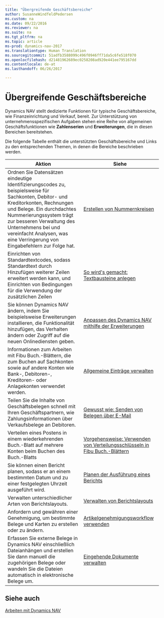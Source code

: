 ```yaml
---
title: "Übergreifende Geschäftsbereiche"
author: SusanneWindfeldPedersen
ms.custom: na
ms.date: 09/22/2016
ms.reviewer: na
ms.suite: na
ms.tgt_pltfrm: na
ms.topic: article
ms-prod: dynamics-nav-2017
ms.translationtype: Human Translation
ms.sourcegitcommit: 51adfb3588099c496f0946ff71da5c6fe518f070
ms.openlocfilehash: d21481962689ec0258208ad920e441ee795167dd
ms.contentlocale: de-at
ms.lasthandoff: 06/26/2017

---
```


# <a name="across-business-areas"></a>Übergreifende Geschäftsbereiche

Dynamics NAV stellt dedizierte Funktionen für typische Geschäftsbereiche, wie Finanzeinrichtung und Verkauf, bereit. Zur Unterstützung von unternehmensspezifischen Aufgaben stehen eine Reihe von allgemeinen Geschäftsfunktionen wie **Zahlenserien** und **Erweiterungen**, die in diesen Bereichen bereitstehen.

Die folgende Tabelle enthält die unterstützten Geschäftsbereiche und Links zu den entsprechenden Themen, in denen die Bereiche beschrieben werden.

|Aktion   |Siehe   |
|-----|------|
|Ordnen Sie Datensätzen eindeutige Identifizierungscodes zu, beispielsweise für Sachkonten, Debitor- und Kreditorkonten, Rechnungen und Belege. Ein durchdachtes Nummerierungssystem trägt zur besseren Verwaltung des Unternehmens bei und vereinfacht Analysen, was eine Verringerung von Eingabefehlern zur Folge hat.|[Erstellen von Nummernkreisen](ui-create-number-series.md)|
|Einrichten von Standardtextcodes, sodass Standardtext durch Hinzufügen weiterer Zeilen erweitert werden kann, und Einrichten von Bedingungen für die Verwendung der zusätzlichen Zeilen|[So wird's gemacht: Textbausteine anlegen](ui-how-define-ext-text.md)|
|Sie können Dynamics NAV ändern, indem Sie beispielsweise Erweiterungen installieren, die Funktionalität hinzufügen, das Verhalten ändern oder Zugriff auf die neuen Onlinediensten geben.|[Anpassen des Dynamics NAV mithilfe der Erweiterungen](ui-extensions.md)|
|Informationen zum Arbeiten mit Fibu Buch.-Blättern, die zum Buchen auf Sachkonten sowie auf andere Konten wie Bank-, Debitoren-, Kreditoren- oder Anlagekonten verwendet werden.|[Allgemeine Einträge verwalten](ui-work-general-journals.md)|
|Teilen Sie die Inhalte von Geschäftsbelegen schnell mit Ihren Geschäftspartnern, wie Zahlungsinformationen über Verkaufsbelege an Debitoren.|[Gewusst wie: Senden von Belegen über E-Mail](ui-how-send-documents-email.md)|
|Verteilen eines Postens in einem wiederkehrenden Buch.-Blatt auf mehrere Konten beim Buchen des Buch.-Blatts|[Vorgehensweise: Verwenden von Verteilungsschlüsseln in Fibu Buch.-Blättern](ui-how-use-allocation-keys-general-journals.md)|
|Sie können einen Bericht planen, sodass er an einem bestimmten Datum und zu einer festgelegten Uhrzeit ausgeführt wird.|[Planen der Ausführung eines Berichts](ui-schedule-report.md)|
|Verwalten unterschiedlicher Arten von Berichtslayouts.|[Verwalten von Berichtslayouts](ui-manage-report-layouts.md)|
|Anfordern und gewähren einer Genehmigung, um bestimmte Belege und Karten zu erstellen oder zu ändern.|[Artikelgenehmigungsworkflow verwenden](across-how-use-approval-workflows.md)|
|Erfassen Sie externe Belege in Dynamics NAV einschließlich Dateianhängen und erstellen Sie dann manuell die zugehörigen Belege oder wandeln Sie die Dateien automatisch in elektronische Belege um.|[Eingehende Dokumente verwalten](across-income-documents.md)|

## <a name="see-also"></a>Siehe auch
[Arbeiten mit Dynamics NAV](ui-work-product.md)


